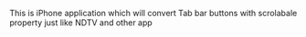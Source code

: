 This is iPhone application which will convert Tab bar buttons with scrolabale property just like NDTV and other app